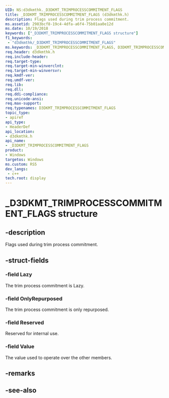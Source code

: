 ```yaml
---
UID: NS:d3dkmthk._D3DKMT_TRIMPROCESSCOMMITMENT_FLAGS
title: _D3DKMT_TRIMPROCESSCOMMITMENT_FLAGS (d3dkmthk.h)
description: Flags used during trim process commitment.
ms.assetid: 2983bcf8-19c4-4dfa-a6f4-75b01aa0e12d
ms.date: 10/19/2018
keywords: ["_D3DKMT_TRIMPROCESSCOMMITMENT_FLAGS structure"]
f1_keywords:
 - "d3dkmthk/_D3DKMT_TRIMPROCESSCOMMITMENT_FLAGS"
ms.keywords: _D3DKMT_TRIMPROCESSCOMMITMENT_FLAGS, D3DKMT_TRIMPROCESSCOMMITMENT_FLAGS, 
req.header: d3dkmthk.h
req.include-header:
req.target-type:
req.target-min-winverclnt:
req.target-min-winversvr:
req.kmdf-ver:
req.umdf-ver:
req.lib:
req.dll:
req.ddi-compliance:
req.unicode-ansi:
req.max-support:
req.typenames: D3DKMT_TRIMPROCESSCOMMITMENT_FLAGS
topic_type: 
- apiref
api_type: 
- HeaderDef
api_location: 
- d3dkmthk.h
api_name: 
- _D3DKMT_TRIMPROCESSCOMMITMENT_FLAGS
product:
- Windows
targetos: Windows
ms.custom: RS5
dev_langs:
 - c++
tech.root: display
---
```


# _D3DKMT_TRIMPROCESSCOMMITMENT_FLAGS structure

## -description

Flags used during trim process commitment.

## -struct-fields

### -field Lazy

The trim process commitment is Lazy.

### -field OnlyRepurposed

The trim process commitment is only repurposed.

### -field Reserved

Reserved for internal use.

### -field Value
 
The value used to operate over the other members.

## -remarks

## -see-also
